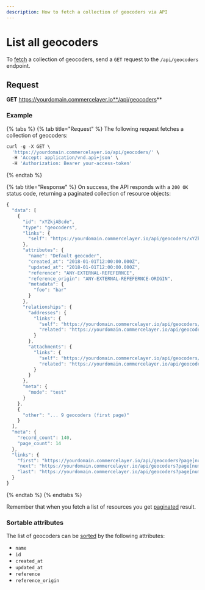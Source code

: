 ```yaml
---
description: How to fetch a collection of geocoders via API
---
```


# List all geocoders

To [fetch](https://docs.commercelayer.io/developers/fetching-resources) a collection of geocoders, send a `GET` request to the `/api/geocoders` endpoint.

## Request

**GET** https://yourdomain.commercelayer.io**/api/geocoders**

### **Example**

{% tabs %}
{% tab title="Request" %}
The following request fetches a collection of geocoders:

```javascript
curl -g -X GET \
  'https://yourdomain.commercelayer.io/api/geocoders/' \
  -H 'Accept: application/vnd.api+json' \
  -H 'Authorization: Bearer your-access-token'
```
{% endtab %}

{% tab title="Response" %}
On success, the API responds with a `200 OK` status code, returning a paginated collection of resource objects:

```javascript
{
  "data": [
    {
      "id": "xYZkjABcde",
      "type": "geocoders",
      "links": {
        "self": "https://yourdomain.commercelayer.io/api/geocoders/xYZkjABcde"
      },
      "attributes": {
        "name": "Default geocoder",
        "created_at": "2018-01-01T12:00:00.000Z",
        "updated_at": "2018-01-01T12:00:00.000Z",
        "reference": "ANY-EXTERNAL-REFEFERNCE",
        "reference_origin": "ANY-EXTERNAL-REFEFERNCE-ORIGIN",
        "metadata": {
          "foo": "bar"
        }
      },
      "relationships": {
        "addresses": {
          "links": {
            "self": "https://yourdomain.commercelayer.io/api/geocoders/xYZkjABcde/relationships/addresses",
            "related": "https://yourdomain.commercelayer.io/api/geocoders/xYZkjABcde/addresses"
          }
        },
        "attachments": {
          "links": {
            "self": "https://yourdomain.commercelayer.io/api/geocoders/xYZkjABcde/relationships/attachments",
            "related": "https://yourdomain.commercelayer.io/api/geocoders/xYZkjABcde/attachments"
          }
        }
      },
      "meta": {
        "mode": "test"
      }
    },
    {
      "other": "... 9 geocoders (first page)"
    }
  ],
  "meta": {
    "record_count": 140,
    "page_count": 14
  },
  "links": {
    "first": "https://yourdomain.commercelayer.io/api/geocoders?page[number]=1&page[size]=10",
    "next": "https://yourdomain.commercelayer.io/api/geocoders?page[number]=2&page[size]=10",
    "last": "https://yourdomain.commercelayer.io/api/geocoders?page[number]=14&page[size]=10"
  }
}
```
{% endtab %}
{% endtabs %}

Remember that when you fetch a list of resources you get [paginated](https://docs.commercelayer.io/developers/pagination) result.

### Sortable attributes

The list of geocoders can be [sorted](https://docs.commercelayer.io/developers/sorting-results) by the following attributes:

* `name`
* `id`
* `created_at`
* `updated_at`
* `reference`
* `reference_origin`
